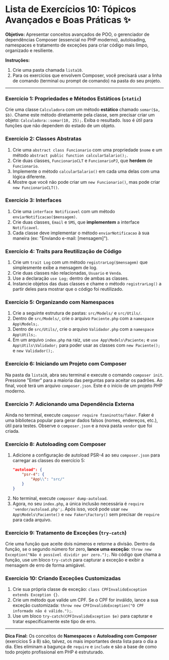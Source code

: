 # Lista de Exercícios 10: Tópicos Avançados e Boas Práticas ✨

**Objetivo:** Apresentar conceitos avançados de POO, o gerenciador de dependências Composer (essencial no PHP moderno), autoloading, namespaces e tratamento de exceções para criar código mais limpo, organizado e resiliente.

**Instruções:**

1.  Crie uma pasta chamada `lista10`.
2.  Para os exercícios que envolvem Composer, você precisará usar a linha de comando (terminal ou prompt de comando) na pasta do seu projeto.

-----

### Exercício 1: Propriedades e Métodos Estáticos (`static`)

Crie uma classe `Calculadora` com um método **estático** chamado `somar($a, $b)`. Chame este método diretamente pela classe, sem precisar criar um objeto: `Calculadora::somar(10, 25);`. Exiba o resultado. Isso é útil para funções que não dependem do estado de um objeto.

### Exercício 2: Classes Abstratas

1.  Crie uma `abstract class Funcionario` com uma propriedade `$nome` e um método `abstract public function calcularSalario();`.
2.  Crie duas classes, `FuncionarioCLT` e `FuncionarioPJ`, que **herdem** de `Funcionario`.
3.  Implemente o método `calcularSalario()` em cada uma delas com uma lógica diferente.
4.  Mostre que você não pode criar um `new Funcionario()`, mas pode criar `new FuncionarioCLT()`.

### Exercício 3: Interfaces

1.  Crie uma `interface Notificavel` com um método `enviarNotificacao($mensagem)`.
2.  Crie duas classes, `Email` e `SMS`, que **implementem** a interface `Notificavel`.
3.  Cada classe deve implementar o método `enviarNotificacao` à sua maneira (ex: "Enviando e-mail: [mensagem]").

### Exercício 4: Traits para Reutilização de Código

1.  Crie um `trait Log` com um método `registrarLog($mensagem)` que simplesmente exibe a mensagem de log.
2.  Crie duas classes não relacionadas, `Usuario` e `Venda`.
3.  Use a declaração `use Log;` dentro de ambas as classes.
4.  Instancie objetos das duas classes e chame o método `registrarLog()` a partir deles para mostrar que o código foi reutilizado.

### Exercício 5: Organizando com Namespaces

1.  Crie a seguinte estrutura de pastas: `src/Models/` e `src/Utils/`.
2.  Dentro de `src/Models/`, crie o arquivo `Paciente.php` com a `namespace App\Models;`.
3.  Dentro de `src/Utils/`, crie o arquivo `Validador.php` com a `namespace App\Utils;`.
4.  Em um arquivo `index.php` na raiz, use `use App\Models\Paciente;` e `use App\Utils\Validador;` para poder usar as classes com `new Paciente();` e `new Validador();`.

### Exercício 6: Iniciando um Projeto com Composer

Na pasta da `lista10`, abra seu terminal e execute o comando `composer init`. Pressione "Enter" para a maioria das perguntas para aceitar os padrões. Ao final, você terá um arquivo `composer.json`. Este é o início de um projeto PHP moderno.

### Exercício 7: Adicionando uma Dependência Externa

Ainda no terminal, execute `composer require fzaninotto/faker`. Faker é uma biblioteca popular para gerar dados falsos (nomes, endereços, etc.), útil para testes. Observe o `composer.json` e a nova pasta `vendor` que foi criada.

### Exercício 8: Autoloading com Composer

1.  Adicione a configuração de autoload PSR-4 ao seu `composer.json` para carregar as classes do exercício 5:
    ```json
    "autoload": {
        "psr-4": {
            "App\\": "src/"
        }
    }
    ```
2.  No terminal, execute `composer dump-autoload`.
3.  Agora, no seu `index.php`, a única inclusão necessária é `require 'vendor/autoload.php';`. Após isso, você pode usar `new App\Models\Paciente()` e `new Faker\Factory()` sem precisar de `require` para cada arquivo.

### Exercício 9: Tratamento de Exceções (`try-catch`)

Crie uma função que aceite dois números e retorne a divisão. Dentro da função, se o segundo número for zero, **lance uma exceção**: `throw new Exception("Não é possível dividir por zero.");`. No código que chama a função, use um bloco `try-catch` para capturar a exceção e exibir a mensagem de erro de forma amigável.

### Exercício 10: Criando Exceções Customizadas

1.  Crie sua própria classe de exceção: `class CPFInvalidoException extends Exception {}`.
2.  Crie um método que valide um CPF. Se o CPF for inválido, lance a sua exceção customizada: `throw new CPFInvalidoException("O CPF informado não é válido.");`.
3.  Use um bloco `try-catch(CPFInvalidoException $e)` para capturar e tratar especificamente este tipo de erro.

-----

**Dica Final:** Os conceitos de **Namespaces** e **Autoloading com Composer** (exercícios 5 a 8) são, talvez, os mais importantes desta lista para o dia a dia. Eles eliminam a bagunça de `require` e `include` e são a base de como todo projeto profissional em PHP é estruturado.

